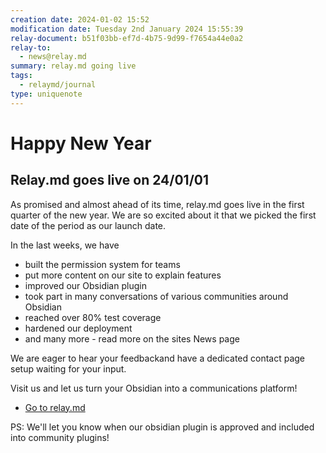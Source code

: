 ```yaml
---
creation date: 2024-01-02 15:52
modification date: Tuesday 2nd January 2024 15:55:39
relay-document: b51f03bb-ef7d-4b75-9d99-f7654a44e0a2
relay-to:
  - news@relay.md
summary: relay.md going live
tags:
  - relaymd/journal
type: uniquenote
---
```


# Happy New Year

## Relay.md goes live on 24/01/01

As promised and almost ahead of its time, relay.md goes live in the first quarter of the new year. We are so excited about it that we picked the first date of the period as our launch date.

In the last weeks, we have

 - built the permission system for teams
 - put more content on our site to explain features
 - improved our Obsidian plugin
 - took part in many conversations of various communities around Obsidian
 - reached over 80% test coverage
 - hardened our deployment
 - and many more - read more on the sites News page

We are eager to hear your feedbackand have a dedicated contact page setup waiting for your input.

Visit us and let us turn your Obsidian into a communications platform!

* [Go to relay.md](https://relay.md)

PS: We'll let you know when our obsidian plugin is approved and included into community plugins!